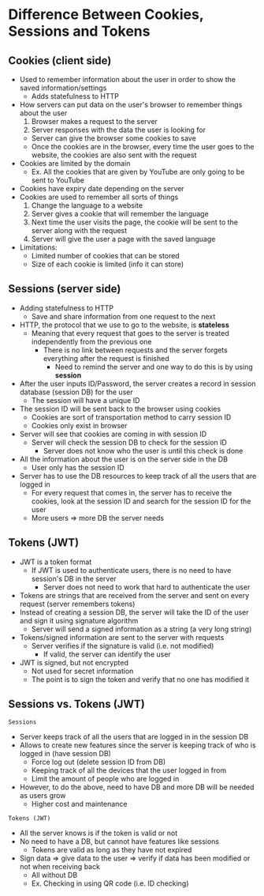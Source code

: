 # Difference Between Cookies, Sessions and Tokens

## Cookies (client side)
* Used to remember information about the user in order to show the saved information/settings
  * Adds statefulness to HTTP
* How servers can put data on the user's browser to remember things about the user
  1. Browser makes a request to the server
  2. Server responses with the data the user is looking for
    * Server can give the browser some cookies to save
    * Once the cookies are in the browser, every time the user goes to the website, the cookies are also sent with the request
* Cookies are limited by the domain
  * Ex. All the cookies that are given by YouTube are only going to be sent to YouTube
* Cookies have expiry date depending on the server
* Cookies are used to remember all sorts of things
  1. Change the language to a website
  2. Server gives a cookie that will remember the language
  3. Next time the user visits the page, the cookie will be sent to the server along with the request
  4. Server will give the user a page with the saved language
* Limitations:
  * Limited number of cookies that can be stored
  * Size of each cookie is limited (info it can store)

## Sessions (server side)
* Adding statefulness to HTTP
  * Save and share information from one request to the next
* HTTP, the protocol that we use to go to the website, is **stateless**
  * Meaning that every request that goes to the server is treated independently from the previous one
    * There is no link between requests and the server forgets everything after the request is finished
      * Need to remind the server and one way to do this is by using **session**
* After the user inputs ID/Password, the server creates a record in session database (session DB) for the user
  * The session will have a unique ID
* The session ID will be sent back to the browser using cookies
  * Cookies are sort of transportation method to carry session ID
  * Cookies only exist in browser
* Server will see that cookies are coming in with session ID
  * Server will check the session DB to check for the session ID
    * Server does not know who the user is until this check is done
* All the information about the user is on the server side in the DB
  * User only has the session ID
* Server has to use the DB resources to keep track of all the users that are logged in
  * For every request that comes in, the server has to receive the cookies, look at the session ID and search for the session ID for the user
  * More users => more DB the server needs

## Tokens (JWT)
* JWT is a token format
  * If JWT is used to authenticate users, there is no need to have session's DB in the server
    * Server does not need to work that hard to authenticate the user
* Tokens are strings that are received from the server and sent on every request (server remembers tokens)
* Instead of creating a session DB, the server will take the ID of the user and sign it using signature algorithm
  * Server will send a signed information as a string (a very long string)
* Tokens/signed information are sent to the server with requests
  * Server verifies if the signature is valid (i.e. not modified)
    * If valid, the server can identify the user
* JWT is signed, but not encrypted
  * Not used for secret information
  * The point is to sign the token and verify that no one has modified it

## Sessions vs. Tokens (JWT)
`Sessions`
  * Server keeps track of all the users that are logged in in the session DB
  * Allows to create new features since the server is keeping track of who is logged in (have session DB)
    * Force log out (delete session ID from DB)
    * Keeping track of all the devices that the user logged in from
    * Limit the amount of people who are logged in
  * However, to do the above, need to have DB and more DB will be needed as users grow
    * Higher cost and maintenance

`Tokens (JWT)`
  * All the server knows is if the token is valid or not
  * No need to have a DB, but cannot have features like sessions
    * Tokens are valid as long as they have not expired
  * Sign data => give data to the user => verify if data has been modified or not when receiving back
    * All without DB
    * Ex. Checking in using QR code (i.e. ID checking)
  
